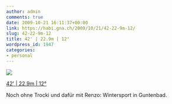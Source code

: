 ```yaml
---
author: admin
comments: true
date: 2009-10-21 16:11:37+00:00
link: https://habi.gna.ch/2009/10/21/42-22-9m-12/
slug: 42-22-9m-12
title: 42' | 22.9m | 12°
wordpress_id: 1947
categories:
- personal
---
```


[![](https://static.flickr.com/2668/4031729485_7f8c45067e_m.jpg)](https://www.flickr.com/photos/habi/4031729485/)

[42' | 22.9m | 12°](https://www.flickr.com/photos/habi/4031729485/)


Noch ohne Trocki und dafür mit Renzo: Wintersport in Guntenbad.
